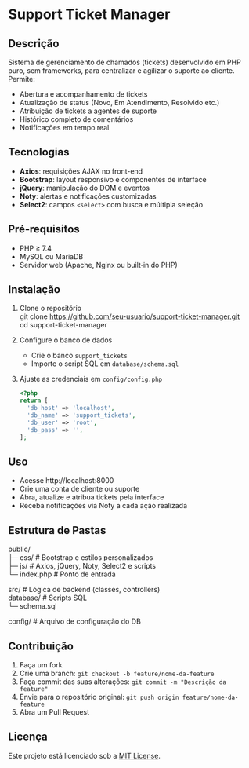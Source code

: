 # Support Ticket Manager

## Descrição
Sistema de gerenciamento de chamados (tickets) desenvolvido em PHP puro, sem frameworks, para centralizar e agilizar o suporte ao cliente. Permite:
- Abertura e acompanhamento de tickets  
- Atualização de status (Novo, Em Atendimento, Resolvido etc.)  
- Atribuição de tickets a agentes de suporte  
- Histórico completo de comentários  
- Notificações em tempo real  

## Tecnologias
- **Axios**: requisições AJAX no front-end  
- **Bootstrap**: layout responsivo e componentes de interface  
- **jQuery**: manipulação do DOM e eventos  
- **Noty**: alertas e notificações customizadas  
- **Select2**: campos `<select>` com busca e múltipla seleção  

## Pré‑requisitos
- PHP ≥ 7.4  
- MySQL ou MariaDB  
- Servidor web (Apache, Nginx ou built‑in do PHP)  

## Instalação

1. Clone o repositório  
   git clone https://github.com/seu-usuario/support-ticket-manager.git  
   cd support-ticket-manager

2. Configure o banco de dados  
   - Crie o banco `support_tickets`  
   - Importe o script SQL em `database/schema.sql`

3. Ajuste as credenciais em `config/config.php`  
   ```php
   <?php
   return [
     'db_host' => 'localhost',
     'db_name' => 'support_tickets',
     'db_user' => 'root',
     'db_pass' => '',
   ];
   ```

## Uso

- Acesse http://localhost:8000  
- Crie uma conta de cliente ou suporte  
- Abra, atualize e atribua tickets pela interface  
- Receba notificações via Noty a cada ação realizada  

## Estrutura de Pastas

public/  
├─ css/           # Bootstrap e estilos personalizados  
├─ js/            # Axios, jQuery, Noty, Select2 e scripts  
└─ index.php      # Ponto de entrada  

src/               # Lógica de backend (classes, controllers)  
database/          # Scripts SQL  
└─ schema.sql  

config/            # Arquivo de configuração do DB  

## Contribuição
1. Faça um fork  
2. Crie uma branch: `git checkout -b feature/nome-da-feature`  
3. Faça commit das suas alterações: `git commit -m "Descrição da feature"`  
4. Envie para o repositório original: `git push origin feature/nome-da-feature`  
5. Abra um Pull Request  

## Licença
Este projeto está licenciado sob a [MIT License](LICENSE).
